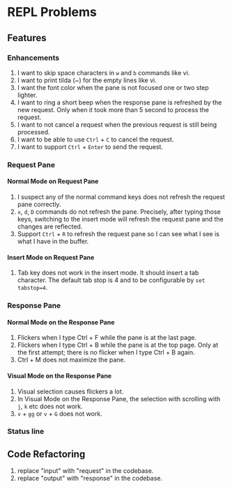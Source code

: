 # REPL Problems

## Features

### Enhancements

1. I want to skip space characters in `w` and `b` commands like vi.
1. I want to print tilda (~) for the empty lines like vi.
1. I want the font color when the pane is not focused one or two step lighter.
1. I want to ring a short beep when the response pane is refreshed by the new request. Only when it took more than 5 second to process the request.
1. I want to not cancel a request when the previous request is still being processed.
1. I want to be able to use `Ctrl` + `C` to cancel the request.
1. I want to support `Ctrl` + `Enter` to send the request.

### Request Pane

#### Normal Mode on Request Pane

1. I suspect any of the normal command keys does not refresh the request pane correctly.
1. `x`, `d`, `D` commands do not refresh the pane. Precisely, after typing those keys, switching to the insert mode will refresh the request pane and the changes are reflected.
1. Support `Ctrl` + `R` to refresh the request pane so I can see what I see is what I have in the buffer.

#### Insert Mode on Request Pane

1. Tab key does not work in the insert mode. It should insert a tab character. The default tab stop is 4 and to be configurable by `set tabstop=4`.

### Response Pane

#### Normal Mode on the Response Pane

1. Flickers when I type Ctrl + F while the pane is at the last page.
1. Flickers when I type Ctrl + B while the pane is at the top page. Only at the first attempt; there is no flicker when I type Ctrl + B again.
1. Ctrl + M does not maximize the pane.


#### Visual Mode on the Response Pane

1. Visual selection causes flickers a lot.
1. In Visual Mode on the Response Pane, the selection with scrolling with `j`, `k` etc does not work.
1. `v` + `gg` or `v` + `G` does not work.

### Status line

## Code Refactoring

1. replace "input" with "request" in the codebase.
1. replace "output" with "response" in the codebase.